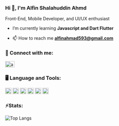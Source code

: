 ### Hi 👋, I'm Alfin Shalahuddin Ahmd 
Front-End, Mobile Developer, and UI/UX enthusiast
-  I’m currently learning **Javascript and Dart Flutter**

- 📫 How to reach me **alfinahmad593@gmail.com**

### 🔗 Connect with me:
<p align="left">
<a href="https://www.linkedin.com/in/alfin-shalahuddin-ahmad-7593a9179" target="blank"><img align="center" src="https://raw.githubusercontent.com/rahuldkjain/github-profile-readme-generator/master/src/images/icons/Social/linked-in-alt.svg" alt="alfin-shalahuddin-ahmad-7593a9179" height="20" width="30" /></a>
</p>

### 🖥️ Language and Tools:
<p align="left">
<a href="https://github.com/alpine23" target="blank"><img src="https://skillicons.dev/icons?i=cpp" alt="C++" height="20" width="20"/></a>
<a href="https://github.com/alpine23" target="blank"><img src="https://skillicons.dev/icons?i=html" alt="HTML" height="20" width="20"/></a>
<a href="https://github.com/alpine23" target="blank"><img src="https://skillicons.dev/icons?i=css" alt="CSS" height="20" width="20"/></a>
<a href="https://github.com/alpine23" target="blank"><img src="https://skillicons.dev/icons?i=js" alt="Javascript" height="20" width="20"/></a>
<a href="https://github.com/alpine23" target="blank"><img src="https://skillicons.dev/icons?i=dart" alt="Dart" height="20" width="20"/></a>
<a href="https://github.com/alpine23" target="blank"><img src="https://skillicons.dev/icons?i=figma" alt="Figma" height="20" width="20"/></a>
</p>

### ⚡Stats: 
![Top Langs](https://github-readme-stats.vercel.app/api/top-langs/?username=rtensena&theme=onedark&compact=true&layout=compact)

